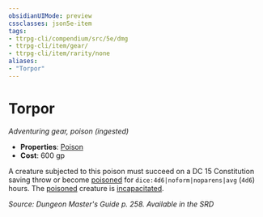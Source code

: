```yaml
---
obsidianUIMode: preview
cssclasses: json5e-item
tags:
- ttrpg-cli/compendium/src/5e/dmg
- ttrpg-cli/item/gear/
- ttrpg-cli/item/rarity/none
aliases: 
- "Torpor"
---
```

# Torpor
*Adventuring gear, poison (ingested)*  


- **Properties**: [Poison](3-Mechanics/CLI/rules/item-properties.md#Poison)
- **Cost**: 600 gp

A creature subjected to this poison must succeed on a DC 15 Constitution saving throw or become [poisoned](3-Mechanics/CLI/rules/conditions.md#Poisoned) for `dice:4d6|noform|noparens|avg` (`4d6`) hours. The [poisoned](3-Mechanics/CLI/rules/conditions.md#Poisoned) creature is [incapacitated](3-Mechanics/CLI/rules/conditions.md#Incapacitated).

*Source: Dungeon Master's Guide p. 258. Available in the <span title='Systems Reference Document (5.1)'>SRD</span>*